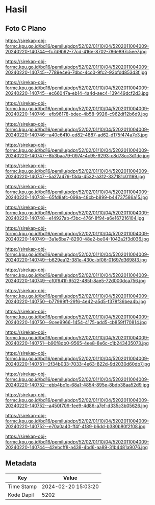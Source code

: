 # Hasil

## Foto C Plano

https://sirekap-obj-formc.kpu.go.id/bd16/pemilu/pdpr/52/02/01/10/04/5202011004009-20240220-140744--fc7d9b92-77cd-416e-8702-786e897c5ee7.jpg

https://sirekap-obj-formc.kpu.go.id/bd16/pemilu/pdpr/52/02/01/10/04/5202011004009-20240220-140745--7789e4e6-7dbc-4cc0-9fc2-93bfdd853d3f.jpg

https://sirekap-obj-formc.kpu.go.id/bd16/pemilu/pdpr/52/02/01/10/04/5202011004009-20240220-140745--ec66047a-eb14-4a4d-aec4-139449dcf2d3.jpg

https://sirekap-obj-formc.kpu.go.id/bd16/pemilu/pdpr/52/02/01/10/04/5202011004009-20240220-140746--efb96178-bdec-4b58-9926-c962df12b6d9.jpg

https://sirekap-obj-formc.kpu.go.id/bd16/pemilu/pdpr/52/02/01/10/04/5202011004009-20240220-140746--a40c6410-ed82-4887-ad62-d175f474a7e3.jpg

https://sirekap-obj-formc.kpu.go.id/bd16/pemilu/pdpr/52/02/01/10/04/5202011004009-20240220-140747--8b3baa79-0974-4c95-9293-c8d78cc3d1de.jpg

https://sirekap-obj-formc.kpu.go.id/bd16/pemilu/pdpr/52/02/01/10/04/5202011004009-20240220-140747--5a27a479-f3da-4532-a312-337181c01199.jpg

https://sirekap-obj-formc.kpu.go.id/bd16/pemilu/pdpr/52/02/01/10/04/5202011004009-20240220-140748--65fd8afc-099a-48cb-b899-b44737586a15.jpg

https://sirekap-obj-formc.kpu.go.id/bd16/pemilu/pdpr/52/02/01/10/04/5202011004009-20240220-140748--e14927ab-f3bc-476f-8f94-a6e167216104.jpg

https://sirekap-obj-formc.kpu.go.id/bd16/pemilu/pdpr/52/02/01/10/04/5202011004009-20240220-140749--3a1e6ba7-8290-48e2-be04-1042a2f3d036.jpg

https://sirekap-obj-formc.kpu.go.id/bd16/pemilu/pdpr/52/02/01/10/04/5202011004009-20240220-140749--b629ea12-381e-430c-bf06-01697d3698f3.jpg

https://sirekap-obj-formc.kpu.go.id/bd16/pemilu/pdpr/52/02/01/10/04/5202011004009-20240220-140749--cf0f941f-9522-485f-8ae5-72d000dca756.jpg

https://sirekap-obj-formc.kpu.go.id/bd16/pemilu/pdpr/52/02/01/10/04/5202011004009-20240220-140750--b77999ff-29f6-4e42-a5d5-f378f36bea4b.jpg

https://sirekap-obj-formc.kpu.go.id/bd16/pemilu/pdpr/52/02/01/10/04/5202011004009-20240220-140750--9cee9966-1454-4175-add5-cb859f170814.jpg

https://sirekap-obj-formc.kpu.go.id/bd16/pemilu/pdpr/52/02/01/10/04/5202011004009-20240220-140751--b90f8db0-9565-4ee8-8e6c-c1b243435073.jpg

https://sirekap-obj-formc.kpu.go.id/bd16/pemilu/pdpr/52/02/01/10/04/5202011004009-20240220-140751--2f34b033-7033-4e63-822d-9d2030d60db7.jpg

https://sirekap-obj-formc.kpu.go.id/bd16/pemilu/pdpr/52/02/01/10/04/5202011004009-20240220-140752--ebb4bc1c-68a1-4854-895e-8bdb38aa52d9.jpg

https://sirekap-obj-formc.kpu.go.id/bd16/pemilu/pdpr/52/02/01/10/04/5202011004009-20240220-140752--a450f709-1ee9-4d86-a7ef-d335c3b05626.jpg

https://sirekap-obj-formc.kpu.go.id/bd16/pemilu/pdpr/52/02/01/10/04/5202011004009-20240220-140752--e70a0a40-ff4f-4f89-b6dd-b380b80f2f08.jpg

https://sirekap-obj-formc.kpu.go.id/bd16/pemilu/pdpr/52/02/01/10/04/5202011004009-20240220-140744--42ebcff8-a438-4bd6-aa89-31b4481a9076.jpg


## Metadata

| Key        | Value               |
| ---------- | ------------------- |
| Time Stamp | 2024-02-20 15:03:20 |
| Kode Dapil | 5202                |




